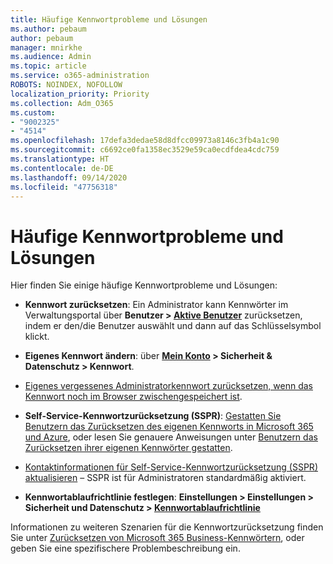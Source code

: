 ```yaml
---
title: Häufige Kennwortprobleme und Lösungen
ms.author: pebaum
author: pebaum
manager: mnirkhe
ms.audience: Admin
ms.topic: article
ms.service: o365-administration
ROBOTS: NOINDEX, NOFOLLOW
localization_priority: Priority
ms.collection: Adm_O365
ms.custom:
- "9002325"
- "4514"
ms.openlocfilehash: 17defa3dedae58d8dfcc09973a8146c3fb4a1c90
ms.sourcegitcommit: c6692ce0fa1358ec3529e59ca0ecdfdea4cdc759
ms.translationtype: HT
ms.contentlocale: de-DE
ms.lasthandoff: 09/14/2020
ms.locfileid: "47756318"
---
```

# <a name="common-password-issues-and-resolutions"></a>Häufige Kennwortprobleme und Lösungen

Hier finden Sie einige häufige Kennwortprobleme und Lösungen:

- **Kennwort zurücksetzen**: Ein Administrator kann Kennwörter im Verwaltungsportal über **Benutzer > [Aktive Benutzer](https://portal.office.com/adminportal/home#/users)** zurücksetzen, indem er den/die Benutzer auswählt und dann auf das Schlüsselsymbol klickt.

- **Eigenes Kennwort ändern**: über **[Mein Konto](https://portal.office.com/account/#home) > Sicherheit & Datenschutz > Kennwort**.

- [Eigenes vergessenes Administratorkennwort zurücksetzen, wenn das Kennwort noch im Browser zwischengespeichert ist](https://docs.microsoft.com/microsoft-365/admin/add-users/reset-passwords?view=o365-worldwide#reset-my-office-365-tenant-admin-password).

- **Self-Service-Kennwortzurücksetzung (SSPR)**: [Gestatten Sie Benutzern das Zurücksetzen des eigenen Kennworts in Microsoft 365 und Azure](https://portal.office.com/adminportal/home#/SettingsMultiPivot/:/Settings/L1/SelfServiceReset), oder lesen Sie genauere Anweisungen unter [Benutzern das Zurücksetzen ihrer eigenen Kennwörter gestatten](https://docs.microsoft.com/microsoft-365/admin/add-users/let-users-reset-passwords).

- [Kontaktinformationen für Self-Service-Kennwortzurücksetzung (SSPR) aktualisieren](https://go.microsoft.com/fwlink/?linkid=849451) – SSPR ist für Administratoren standardmäßig aktiviert. 

- **Kennwortablaufrichtlinie festlegen**: **Einstellungen > Einstellungen > Sicherheit und Datenschutz > [Kennwortablaufrichtlinie](https://admin.microsoft.com/AdminPortal/Home#/SettingsMultiPivot/:/Settings/L1/PasswordPolicy)**

Informationen zu weiteren Szenarien für die Kennwortzurücksetzung finden Sie unter [Zurücksetzen von Microsoft 365 Business-Kennwörtern](https://docs.microsoft.com/microsoft-365/admin/add-users/reset-passwords), oder geben Sie eine spezifischere Problembeschreibung ein.
